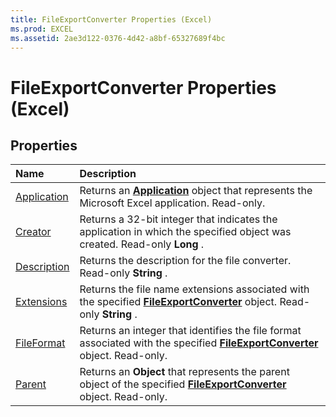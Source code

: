 ```yaml
---
title: FileExportConverter Properties (Excel)
ms.prod: EXCEL
ms.assetid: 2ae3d122-0376-4d42-a8bf-65327689f4bc
---
```



# FileExportConverter Properties (Excel)

## Properties



|**Name**|**Description**|
|:-----|:-----|
|[Application](fileexportconverter-application-property-excel.md)|Returns an  **[Application](application-object-excel.md)** object that represents the Microsoft Excel application. Read-only.|
|[Creator](fileexportconverter-creator-property-excel.md)|Returns a 32-bit integer that indicates the application in which the specified object was created. Read-only  **Long** .|
|[Description](fileexportconverter-description-property-excel.md)|Returns the description for the file converter. Read-only  **String** .|
|[Extensions](fileexportconverter-extensions-property-excel.md)|Returns the file name extensions associated with the specified  **[FileExportConverter](fileexportconverter-object-excel.md)** object. Read-only **String** .|
|[FileFormat](fileexportconverter-fileformat-property-excel.md)|Returns an integer that identifies the file format associated with the specified  **[FileExportConverter](fileexportconverter-object-excel.md)** object. Read-only.|
|[Parent](fileexportconverter-parent-property-excel.md)|Returns an  **Object** that represents the parent object of the specified **[FileExportConverter](fileexportconverter-object-excel.md)** object. Read-only.|

